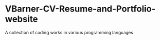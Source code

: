 # VBarner-CV-Resume-and-Portfolio-website
A collection of coding works in various programming languages
